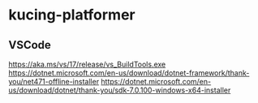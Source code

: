 # kucing-platformer

## VSCode
https://aka.ms/vs/17/release/vs_BuildTools.exe
https://dotnet.microsoft.com/en-us/download/dotnet-framework/thank-you/net471-offline-installer
https://dotnet.microsoft.com/en-us/download/dotnet/thank-you/sdk-7.0.100-windows-x64-installer